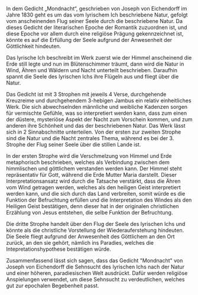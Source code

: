 In dem Gedicht „Mondnacht“, geschrieben von Joseph von Eichendorff im Jahre 1830 geht es um das vom lyrischem Ich beschriebene Natur, gefolgt vom anscheinenden Flug seiner Seele durch die beschriebene Natur. Da dieses Gedicht der literarischen Epoche der Romantik zuzuordnen ist, und diese Epoche vor allem durch eine religiöse Prägung gekennzeichnet ist, könnte es auf die Erfüllung der Seele aufgrund der Anwesenheit der Göttlichkeit hindeuten.

Das lyrische Ich beschreibt im Werk zuerst wie der Himmel anscheinend die Erde still legte und nun im Blütenschimmer träumt, dann wird die Natur in Wind, Ähren und Wäldern und Nacht unterteilt beschrieben. Daraufhin spannt die Seele des lyrischen Ichs ihre Flügeln aus und fliegt über die Natur. 

Das Gedicht ist mit 3 Strophen mit jeweils 4 Verse, durchgehende Kreuzreime und durchgehendem 3-hebigen Jambus ein relativ einheitliches Werk. Die sich abwechselnden männliche und weibliche Kadenzen sorgen für vermischte Gefühle, was so interpretiert werden kann, dass zum einen der düstere, mysteriöse Aspekt der Nacht zum Vorschein kommen, und zum anderen ihre Schönheit und das der beschriebenen Natur. Das Werk lässt sich in 2 Sinnabschnitte unterteilen. Von der ersten zur zweiten Strophe sind die Natur und die Nacht zentrales Thema, während es bei der 3. Strophe der Flug seiner Seele über die stillen Lande ist. 

In der ersten Strophe wird die Verschmelzung von Himmel und Erde metaphorisch beschrieben, welches als Verbindung zwischen dem himmlischen und göttlichem verstanden werden kann. Der Himmel steht repräsentativ für Gott, während die Erde Mutter Maria darstellt. Dieser Interpretationsansatz wird durch die Tatsache verstärkt, dass die Ähren vom Wind getragen werden, welches als den heiligen Geist interpretiert werden kann, und die sich durch das Land verbreiten, somit würde es die Funktion der Befruchtung erfüllen und die Interpretation des Windes als den Heiligen Geist bestätigen, denn dieser hat in der originalen christlichen Erzählung von Jesus entstehen, die selbe Funktion der Befruchtung.

Die dritte Strophe handelt über den Flug der Seele des lyrischen Ichs und könnte als die christliche Vorstellung der Wiederauferstehung hindeuten. Die Seele fliegt aufgrund der Anwesenheit des Göttlichem an den Ort zurück, an den sie gehört, nämlich ins Paradies, welches die Intepretationshypothese bestätigen würde.

Zusammenfassend lässt sich sagen, dass das Gedicht "Mondnacht" von Joseph von Eichendorff die Sehnsucht des lyrischen Ichs nach der Natur und einer höheren, paradiesischen Welt ausdrückt. Dafür werden religiöse Anspielungen verwendet, um diese Sehnsucht zu verdeutlichen, welches gut zur epochalen Begebenheit passt.